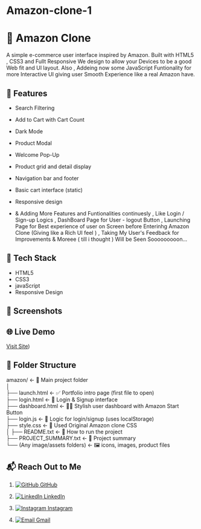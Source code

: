 # Amazon-clone-1
# 🛒 Amazon Clone

A simple e-commerce user interface inspired by Amazon. Built with HTML5 , CSS3 and Fullt Responsive We design to allow your Devices to be a good Web fit and UI layout.
Also , Addeing now  some JavaScript Funtionality for more Interactive UI giving user Smooth Experience like a real Amazon have.

## 🚀 Features
- Search Filtering
- Add to Cart with Cart Count
- Dark Mode
- Product Modal
- Welcome Pop-Up
- Product grid and detail display
- Navigation bar and footer
- Basic cart interface (static)
- Responsive design

- & Adding More Features and Funtionalities continuesly , Like Login / Sign-up Logics , DashBoard Page for User - logout Button , Launching Page for Best experience of user on Screen before Enterinhg Amazon Clone (Giving like a Rich UI feel ) , Taking My User's Feedback for Improvements & Moreee ( till i thought )  Will be Seen Sooooooooon...

## 🧰 Tech Stack
- HTML5
- CSS3
- javaScript
- Responsive Design



## 📸 Screenshots








## 🌐 Live Demo
[Visit Site](https://amazon-clone-1-black-six.vercel.app))


## 📁 Folder Structure

amazon/                  ← 🌟 Main project folder   <br>
│                                                     <br>
├── launch.html                   ← ✅ Portfolio intro page (first file to open)   <br>
├── login.html                   ← 🔐 Login & Signup interface   <br>
├── dashboard.html               ← 🧑‍💼 Stylish user dashboard with Amazon Start Button   <br>
├── login.js                     ← 🧠 Logic for login/signup (uses localStorage)   <br>
├── style.css                    ← 🎨 Used Original Amazon clone CSS   <br>
│
├── README.txt                   ← 📝 How to run the project   <br>
├── PROJECT_SUMMARY.txt          ← 📃 Project summary    <br>
└── (Any image/assets folders)   ← 🖼️ icons, images, product files    <br>



## 📬 Reach Out to Me


1. [![GitHub](https://img.shields.io/badge/GitHub-181717?style=flat-square&logo=github&logoColor=white) GitHub](https://github.com/vikrant-1912)


   
2. [![LinkedIn](https://img.shields.io/badge/LinkedIn-0A66C2?style=flat-square&logo=linkedin&logoColor=white) LinkedIn](https://www.linkedin.com/in/vikrant1912)


   
3. [![Instagram](https://img.shields.io/badge/Instagram-E4405F?style=flat-square&logo=instagram&logoColor=white) Instagram](https://www.instagram.com/vikrant_7017)


     
4. [![Email](https://img.shields.io/badge/Gmail-D14836?style=flat-square&logo=gmail&logoColor=white) Gmail](mailto:vikrantkhatana15@gmail.com)  

